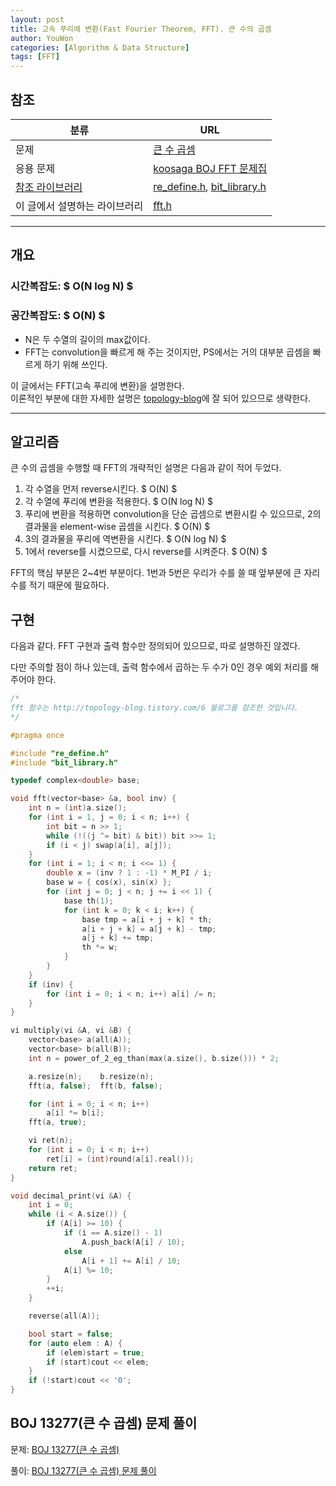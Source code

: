 ```yaml
---
layout: post
title: 고속 푸리에 변환(Fast Fourier Theorem, FFT). 큰 수의 곱셈
author: YouWon
categories: [Algorithm & Data Structure]
tags: [FFT]
---
```


## 참조

분류 | URL
-------- | --------
문제 | [큰 수 곱셈](https://www.acmicpc.net/problem/13277)
응용 문제 | [koosaga BOJ FFT 문제집](https://www.acmicpc.net/workbook/view/824)
[참조 라이브러리](https://greeksharifa.github.io/algorithm/2018/07/07/algorithm-library) | [re_define.h](https://github.com/greeksharifa/ps_code/blob/master/library/re_define.h), [bit_library.h](https://github.com/greeksharifa/ps_code/blob/master/library/bit_library.h)
이 글에서 설명하는 라이브러리 | [fft.h](https://github.com/greeksharifa/ps_code/blob/master/library/fft.h)


--- 

## 개요

### 시간복잡도: $ O(N log N) $
### 공간복잡도: $ O(N) $
- N은 두 수열의 길이의 max값이다. 
- FFT는 convolution을 빠르게 해 주는 것이지만, PS에서는 거의 대부분 곱셈을 빠르게 하기 위해 쓰인다.

이 글에서는 FFT(고속 푸리에 변환)을 설명한다.  
이론적인 부분에 대한 자세한 설명은 [topology-blog](http://topology-blog.tistory.com/6)에 잘 되어 있으므로 생략한다.

---

## 알고리즘
  
큰 수의 곱셈을 수행할 때 FFT의 개략적인 설명은 다음과 같이 적어 두었다.

1. 각 수열을 먼저 reverse시킨다. $ O(N) $
2. 각 수열에 푸리에 변환을 적용한다. $ O(N log N) $
3. 푸리에 변환을 적용하면 convolution을 단순 곱셈으로 변환시킬 수 있으므로, 2의 결과물을 element-wise 곱셈을 시킨다. $ O(N) $
4. 3의 결과물을 푸리에 역변환을 시킨다. $ O(N log N) $
5. 1에서 reverse를 시켰으므로, 다시 reverse를 시켜준다. $ O(N) $

FFT의 핵심 부분은 2~4번 부분이다. 1번과 5번은 우리가 수를 쓸 때 앞부분에 큰 자리 수를 적기 때문에 필요하다.


## 구현

다음과 같다. FFT 구현과 출력 함수만 정의되어 있으므로, 따로 설명하진 않겠다.

다만 주의할 점이 하나 있는데, 출력 함수에서 곱하는 두 수가 0인 경우 예외 처리를 해주어야 한다.

```cpp
/*
fft 함수는 http://topology-blog.tistory.com/6 블로그를 참조한 것입니다.
*/

#pragma once

#include "re_define.h"
#include "bit_library.h"

typedef complex<double> base;

void fft(vector<base> &a, bool inv) {
    int n = (int)a.size();
    for (int i = 1, j = 0; i < n; i++) {
        int bit = n >> 1;
        while (!((j ^= bit) & bit)) bit >>= 1;
        if (i < j) swap(a[i], a[j]);
    }
    for (int i = 1; i < n; i <<= 1) {
        double x = (inv ? 1 : -1) * M_PI / i;
        base w = { cos(x), sin(x) };
        for (int j = 0; j < n; j += i << 1) {
            base th(1);
            for (int k = 0; k < i; k++) {
                base tmp = a[i + j + k] * th;
                a[i + j + k] = a[j + k] - tmp;
                a[j + k] += tmp;
                th *= w;
            }
        }
    }
    if (inv) {
        for (int i = 0; i < n; i++) a[i] /= n;
    }
}

vi multiply(vi &A, vi &B) {
    vector<base> a(all(A));
    vector<base> b(all(B));
    int n = power_of_2_eg_than(max(a.size(), b.size())) * 2;

    a.resize(n);	b.resize(n);
    fft(a, false);	fft(b, false);

    for (int i = 0; i < n; i++)
        a[i] *= b[i];
    fft(a, true);

    vi ret(n);
    for (int i = 0; i < n; i++)
        ret[i] = (int)round(a[i].real());
    return ret;
}

void decimal_print(vi &A) {
    int i = 0;
    while (i < A.size()) {
        if (A[i] >= 10) {
            if (i == A.size() - 1)
                A.push_back(A[i] / 10);
            else
                A[i + 1] += A[i] / 10;
            A[i] %= 10;
        }
        ++i;
    }

    reverse(all(A));

    bool start = false;
    for (auto elem : A) {
        if (elem)start = true;
        if (start)cout << elem;
    }
    if (!start)cout << '0';
}
```

## BOJ 13277(큰 수 곱셈) 문제 풀이

문제: [BOJ 13277(큰 수 곱셈)](https://www.acmicpc.net/problem/13277)

풀이: [BOJ 13277(큰 수 곱셈) 문제 풀이](https://greeksharifa.github.io/ps/2018/07/08/PS-13277/) 
